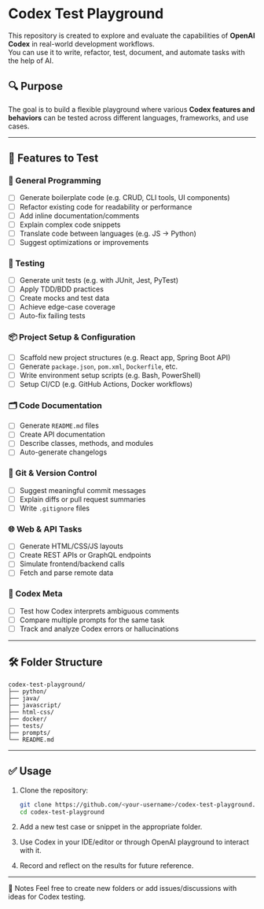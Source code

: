 # Codex Test Playground

This repository is created to explore and evaluate the capabilities of **OpenAI Codex** in real-world development workflows.  
You can use it to write, refactor, test, document, and automate tasks with the help of AI.

## 🔍 Purpose

The goal is to build a flexible playground where various **Codex features and behaviors** can be tested across different languages, frameworks, and use cases.

---

## 🚀 Features to Test

### 🔧 General Programming
- [ ] Generate boilerplate code (e.g. CRUD, CLI tools, UI components)
- [ ] Refactor existing code for readability or performance
- [ ] Add inline documentation/comments
- [ ] Explain complex code snippets
- [ ] Translate code between languages (e.g. JS → Python)
- [ ] Suggest optimizations or improvements

### 🧪 Testing
- [ ] Generate unit tests (e.g. with JUnit, Jest, PyTest)
- [ ] Apply TDD/BDD practices
- [ ] Create mocks and test data
- [ ] Achieve edge-case coverage
- [ ] Auto-fix failing tests

### 📦 Project Setup & Configuration
- [ ] Scaffold new project structures (e.g. React app, Spring Boot API)
- [ ] Generate `package.json`, `pom.xml`, `Dockerfile`, etc.
- [ ] Write environment setup scripts (e.g. Bash, PowerShell)
- [ ] Setup CI/CD (e.g. GitHub Actions, Docker workflows)

### 🗂️ Code Documentation
- [ ] Generate `README.md` files
- [ ] Create API documentation
- [ ] Describe classes, methods, and modules
- [ ] Auto-generate changelogs

### 📁 Git & Version Control
- [ ] Suggest meaningful commit messages
- [ ] Explain diffs or pull request summaries
- [ ] Write `.gitignore` files

### 🌐 Web & API Tasks
- [ ] Generate HTML/CSS/JS layouts
- [ ] Create REST APIs or GraphQL endpoints
- [ ] Simulate frontend/backend calls
- [ ] Fetch and parse remote data

### 🧠 Codex Meta
- [ ] Test how Codex interprets ambiguous comments
- [ ] Compare multiple prompts for the same task
- [ ] Track and analyze Codex errors or hallucinations

---

## 🛠️ Folder Structure
```
codex-test-playground/
├── python/
├── java/
├── javascript/
├── html-css/
├── docker/
├── tests/
├── prompts/
└── README.md
```

---

## ✅ Usage

1. Clone the repository:
   ```bash
   git clone https://github.com/<your-username>/codex-test-playground.git
   cd codex-test-playground
   ```
2. Add a new test case or snippet in the appropriate folder.

3. Use Codex in your IDE/editor or through OpenAI playground to interact with it.

4. Record and reflect on the results for future reference.

---

📓 Notes
Feel free to create new folders or add issues/discussions with ideas for Codex testing.
